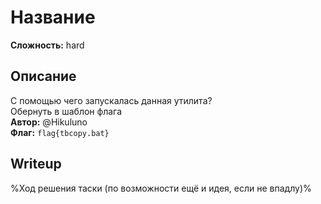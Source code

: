 # Название
**Сложность:** hard
## Описание
С помощью чего запускалась данная утилита?<br>
Обернуть в шаблон флага<br>
**Автор:** @Hikuluno<br>
**Флаг:** `flag{tbcopy.bat}`<br>
## Writeup
%Ход решения таски (по возможности ещё и идея, если не впадлу)%
